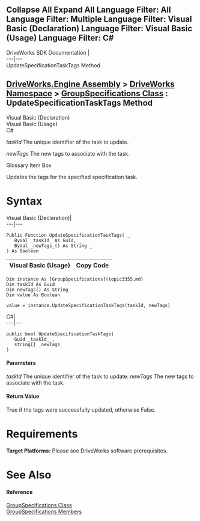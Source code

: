        

 Collapse All Expand All  Language Filter: All  Language Filter: Multiple  Language Filter: Visual Basic (Declaration) Language Filter: Visual Basic (Usage) Language Filter: C#  
---  
DriveWorks SDK Documentation  |   
---|---  
UpdateSpecificationTaskTags Method   
  
[DriveWorks.Engine Assembly](topic2156.md) > [DriveWorks Namespace](topic2159.md) > [GroupSpecifications Class](topic3355.md) : UpdateSpecificationTaskTags Method  
---  
  
Visual Basic (Declaration)    
Visual Basic (Usage)    
C# 

_taskId_
    The unique identifier of the task to update.

_newTags_
    The new tags to associate with the task.

Glossary Item Box

Updates the tags for the specified specification task. 

# Syntax

Visual Basic (Declaration)|   
---|---  
      
    
    Public Function UpdateSpecificationTaskTags( _
       ByVal _taskId_ As Guid, _
       ByVal _newTags_() As String _
    ) As Boolean  
  
Visual Basic (Usage)| Copy Code  
---|---  
      
    
    Dim instance As [GroupSpecifications](topic3355.md)
    Dim taskId As Guid
    Dim newTags() As String
    Dim value As Boolean
     
    value = instance.UpdateSpecificationTaskTags(taskId, newTags)  
  
C#|   
---|---  
      
    
    public bool UpdateSpecificationTaskTags( 
       Guid _taskId_ ,
       string[] _newTags_
    )  
  
#### Parameters

 _taskId_
    The unique identifier of the task to update.
_newTags_
    The new tags to associate with the task.

#### Return Value

True if the tags were successfully updated, otherwise False.

# Requirements

**Target Platforms:** Please see DriveWorks software prerequisites.

# See Also

#### Reference

[GroupSpecifications Class](topic3355.md)   
[GroupSpecifications Members](topic3356.md)


